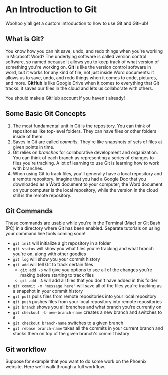 # An Introduction to Git
Woohoo y'all get a custom introduction to how to use Git and GitHub!

## What is Git?
You know how you can hit save, undo, and redo things when you're working in Microsoft Word? 
The underlying software is called version control software, so named because it allows you
to keep track of what version of something you're working on. **Git** is like the version control software
in word, but it works for any kind of file, not just inside Word documents: it allows us to
save, undo, and redo things when it comes to code, pictures, and more. **GitHub** is like Google
Drive when it comes to everything that Git tracks: it saves our files in the cloud and lets us collaborate
with others.

You should make a GitHub account if you haven't already!

## Some Basic Git Concepts
1. The most fundamental unit in Git is the repository. You can think of repositories like top-level folders. 
They can have files or other folders inside of them.
2. Saves in Git are called *commits*. They're like snapshots of sets of files at given points in time.
3. Git relies on *branches* for collaborative development and organization. You can think of each branch as 
representing a series of changes to files you're tracking. A lot of learning to use Git is learning how to work with branches.
4. When using Git to track files, you'll generally have a local repository and a remote repository. Imagine that you had
a Google Doc that you downloaded as a Word document to your computer; the Word document on your computer is the local repository,
while the version in the cloud still is the remote repository.

## Git Commands
These commands are usable while you're in the Terminal (Mac) or Git Bash (PC) in a directory where Git has been enabled. Separate
tutorials on using your command line tools coming soon!

- `git init` will initialize a git repository in a folder
- `git status` will show you what files you're tracking and what branch you're on, along with other goodies
- `git log` will show you your commit history
- `git add` will tell Git to track certain files
    - `git add -p` will give you options to see all of the changes you're making before starting to track files
    - `git add -A` will add all files that you don't have added in this folder
- `git commit -m "message here"` will save all of the files you're tracking as a snapshot in your commit history
- `git pull` pulls files from remote repositories into your local repository
- `git push` pushes files from your local repository into remote repositories
- `git branch` shows you all branches and what branch you're currently on
- `git checkout -b new-branch-name` creates a new branch and switches to it
- `git checkout branch-name` switches to a given branch
- `git rebase branch-name` takes all the commits in your current branch and stacks them on top of the given branch's commit history

## Git workflow
Suppose for example that you want to do some work on the Phoenix website. Here we'll walk through a full workflow.